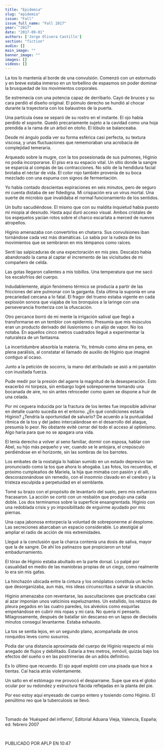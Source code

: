 ```yaml
---
title: "Epidemia"
slug: "epidemia"
issue: "Fall"
issue_full_name: "Fall 2017"
year: "2017"
date: "2017-09-01"
authors: ['Jorge Olivera Castillo']
section: "fiction"
audio: []
main_image: ""
banner_image: ""
images: []
videos: []
---
```

La tos lo mantenía al borde de una convulsión. Comenzó con un estornudo y en breve estaba inmerso en un torbellino de espasmos sin poder dominar la brusquedad de los movimientos corporales.

 Se estremecía con una potencia capaz de derribarlo. Cayó de bruces y su cara perdió el diseño original. El pómulo derecho se hundió al chocar durante la trayectoria con los balaustres de la puerta.

 Una partícula ósea se separó de su rostro en el instante. El ojo había perdido el soporte. Quedó precariamente sujeto a la cavidad como una hoja prendida a la rama de un árbol en otoño. El lóbulo se balanceaba.

 Desde mi ángulo podía ver su forma esférica casi perfecta, su textura viscosa, y unas fluctuaciones que rememoraban una acrobacia de complejidad temeraria.

 Arqueado sobre la mugre, con la tos posesionada de sus pulmones, Higinio no podía incorporarse. El piso era su espacio vital. Un sitio donde la sangre se esparcía al compás de las contracciones. No sólo de la hendidura facial brotaba el néctar de vida. El color rojo también provenía de su boca mezclado con una espuma con signos de fermentación.

 Yo había contado doscientas expiraciones en seis minutos, pero de seguro mi cuenta distaba de ser fidedigna. Mi crispación era un virus mortal. Una suerte de microbio que invalidaba el normal funcionamiento de los sentidos.

 Un bulto sacudiéndose. El mismo que con su maldita inquietud había puesto mi miopía al desnudo. Hasta aquí duró acceso visual. Ambos cristales de los espejuelos yacían rotos sobre el charco escarlata a merced de nuevos atropellos.

 Higinio amenazaba con convertirlos en chatarra. Sus convulsiones iban tornándose cada vez más dramáticas. Lo sabía por la rudeza de los movimientos que se sembraron en mis témpanos como raíces.

 Sentí las salpicaduras de una expectoración en mis pies. Descalzo había abandonado la cama al captar el incremento de las vicisitudes de mi compañero de celda.

 Las gotas llegaron calientes a mis tobillos. Una temperatura que me sacó los escalofríos del cuerpo.

 Indudablemente, algún fenómeno térmico se producía a partir de las fricciones del aire pulmonar con la garganta. Esta última la suponía en una precariedad cercana a lo fatal. El fragor del trueno estaba vigente en cada explosión sonora que viajaba de los bronquios a la laringe con una perseverancia fronteriza con la ofuscación.

 Otro percance borró de mi mente la irrigación salival que llegó a transformarse en un temblor con epidermis. Presumía que mis músculos eran un producto derivado del ilusionismo o un alijo de vapor. No los notaba. En aquellos cinco metros cuadrados llegué a experimentar la naturaleza de un fantasma.

 La incertidumbre absorbía la materia. Yo, trémulo como alma en pena, en plena parálisis, al constatar el llamado de auxilio de Higinio que imaginé contiguo al ocaso.

 Junto a la petición de socorro, la mano del atribulado se asió a mi pantalón con inusitada fuerza.

 Pude medir por la presión del agarre la magnitud de la desesperación. Esto exacerbó mi torpeza, sin embargo logré sobreponerme tomando una bocanada de aire, no sin antes retroceder como quien se dispone a huir de una celada.

 Por mi ceguera inducida por la fractura de los lentes fue imposible adivinar en detalle cuanto sucedía en el entorno. ¿En qué condiciones estaría Higinio? ¿Tendría la oportunidad de salvarlo? De acuerdo a la puntualidad rítmica de la tos y del jadeo intercalándose en el desarrollo del ataque, presumía lo peor. No obstante evité cerrar del todo el acceso al optimismo. Algo haría para que no se apagara una vida.

 El tenía derecho a volver al seno familiar, dormir con esposa, hablar con Abel, su hijo más pequeño y ver, cuando se le antojara, el crepúsculo perdiéndose en el horizonte, sin las sombras de los barrotes.

 Los embates de la nostalgia lo habían sumido en un estado depresivo tan pronunciado como la tos que ahora lo ahogaba. Las fotos, los recuerdos, el próximo cumpleaños de Mariela, la hija que mimaba con pasión y él allí, descorazonándose sin remedio, con el insomnio clavado en el cerebro y la tristeza esculpida a perpetuidad en el semblante.

 Tomé su brazo con el propósito de levantarlo del suelo, pero mis esfuerzos fracasaron. La acción se cortó con un resbalón que produjo una caída doble. Los dos terminamos sobre la superficie ensangrentada. Higinio con una redoblada crisis y yo imposibilitado de erguirme ayudado por mis piernas.

 Una capa jabonosa entorpecía la voluntad de sobreponerme al desplome. Las secreciones abarcaban un espacio considerable. Lo atestigüé al ampliar el radio de acción de mis extremidades.

 Llegué a la conclusión que la charca contenía una dosis de saliva, mayor que la de sangre. De ahí los patinazos que propiciaron un total embadurnamiento.

 El tórax de Higinio estaba abultado en la parte dorsal. Lo palpé por casualidad en medio de las maniobras propias de un ciego, como realmente lo era sin mis gafas.

 La hinchazón ubicada entre la cintura y los omóplatos constituía un lecho que desorganizaba, aun más, mis ideas circunscritas a salvar la situación.

 Higinio amenazaba con reventarse, las auscultaciones que practicaba casi al azar imponían unos vaticinios espeluznantes. Un estallido, los retazos de pleura pegados en las cuatro paredes, los alvéolos como esquirlas empeñándose en cubrir mis ropas y mi cara. No quería ni pensarlo. Milagrosamente, después de batallar sin descanso en un lapso de dieciséis minutos conseguí levantarme. Estaba exhausto.

 La tos se sentía lejos, en un segundo plano, acompañada de unos ronquidos leves como susurros.

 Podía dar una distancia aproximada del cuerpo de Higinio respecto al mío anegado de flujos y debilitado. Estaría a tres metros, inmóvil, quizás bajo los efectos del sueño o en las postrimerías de un adiós definitivo.

 Es lo último que recuerdo. El ojo aquel explotó con una pisada que hice a tientas. Caí hacia atrás violentamente.

 Un salto en el estómago me provocó el desparrame. Supe que era el globo ocular por su redondez y estructura flácida reflejadas en la planta del pie.

 Por eso estoy aquí enyesado de cuerpo entero y tosiendo como Higinio. El penúltimo reo que la tuberculosis se llevó.

  

 Tomado de ‘Huésped del infierno’, Editorial Aduana Vieja, Valencia, España; ed. febrero 2007

  

 PUBLICADO POR APLP EN 10:47

